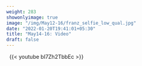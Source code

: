 ```yaml
---
weight: 283
showonlyimage: true
image: "/img/May12-16/franz_selfie_low_qual.jpg"
date: "2022-01-20T19:41:01+05:30"
title: "May14-16: Video"
draft: false
---
```


&nbsp;
{{< youtube bI7Zh2TbbEc >}}
&nbsp;
